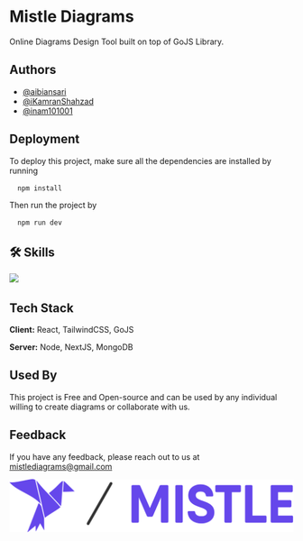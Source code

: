 
# Mistle Diagrams

Online Diagrams Design Tool built on top of GoJS Library. 



## Authors

- [@aibiansari](https://www.github.com/aibiansari)
- [@iKamranShahzad](https://www.github.com/iKamranShahzad)
- [@inam101001](https://www.github.com/inam101001)

## Deployment

To deploy this project, make sure all the dependencies are installed by running

```bash
  npm install
```
Then run the project by 

```bash
  npm run dev
```
## 🛠 Skills
<img src="https://skillicons.dev/icons?i=react,tailwind,nextjs,nodejs,mongodb,html,css,vscode,figma,git,javascript,typescript,github" />


## Tech Stack

**Client:** React, TailwindCSS, GoJS

**Server:** Node, NextJS, MongoDB


## Used By

This project is Free and Open-source and can be used by any individual willing to create diagrams or collaborate with us.


## Feedback

If you have any feedback, please reach out to us at mistlediagrams@gmail.com


![LOGO](/mistle-app/public/logo3.svg)

